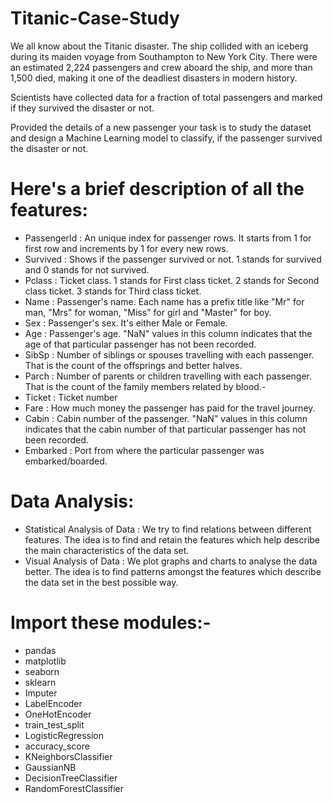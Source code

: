 # Titanic-Case-Study

We all know about the Titanic disaster. The ship collided with an iceberg during its maiden voyage from Southampton to New York City. There were an estimated 2,224 passengers and crew aboard the ship, and more than 1,500 died, making it one of the deadliest disasters in modern history.

Scientists have collected data for a fraction of total passengers and marked if they survived the disaster or not.

Provided the details of a new passenger your task is to study the dataset and design a Machine Learning model to classify, if the passenger survived the disaster or not.

# Here's a brief description of all the features:

* PassengerId : An unique index for passenger rows. It starts from 1 for first row and increments by 1 for every new rows.
* Survived : Shows if the passenger survived or not. 1 stands for survived and 0 stands for not survived.
* Pclass : Ticket class. 1 stands for First class ticket. 2 stands for Second class ticket. 3 stands for Third class ticket.
* Name : Passenger's name. Each name has a prefix title like "Mr" for man, "Mrs" for woman, "Miss" for girl and "Master" for boy.
* Sex : Passenger's sex. It's either Male or Female.
* Age : Passenger's age. "NaN" values in this column indicates that the age of that particular passenger has not been recorded.
* SibSp : Number of siblings or spouses travelling with each passenger. That is the count of the offsprings and better halves.
* Parch : Number of parents or children travelling with each passenger. That is the count of the family members related by blood.-
* Ticket : Ticket number
* Fare : How much money the passenger has paid for the travel journey.
* Cabin : Cabin number of the passenger. "NaN" values in this column indicates that the cabin number of that particular passenger has not   been recorded.
* Embarked : Port from where the particular passenger was embarked/boarded.

# Data Analysis:

* Statistical Analysis of Data : We try to find relations between different features. The idea is to find and retain the features which help describe the main characteristics of the data set.
* Visual Analysis of Data : We plot graphs and charts to analyse the data better. The idea is to find patterns amongst the features which describe the data set in the best possible way.

# Import these modules:-

* pandas
* matplotlib
* seaborn
* sklearn
* Imputer
* LabelEncoder
* OneHotEncoder
* train_test_split
* LogisticRegression
* accuracy_score  
* KNeighborsClassifier
* GaussianNB
* DecisionTreeClassifier
* RandomForestClassifier
